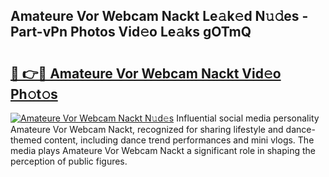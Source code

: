 ## Amateure Vor Webcam Nackt Le𝚊k𝚎d N𝚞𝚍es - Part-vPn Photos Vid𝚎o Le𝚊ks gOTmQ

# <h2><a href="http://fb71atj.evod.top/?m=Amateure+Vor+Webcam+Nackt">🔗 👉🔴 Amateure Vor Webcam Nackt Vid𝚎o Ph𝚘t𝚘s</a></h2>

[![Amateure Vor Webcam Nackt N𝚞d𝚎s](https://i.imgur.com/8V9OHl7.gif)](http://fb71atj.evod.top/?m=Amateure+Vor+Webcam+Nackt)
Influential social media personality Amateure Vor Webcam Nackt, recognized for sharing lifestyle and dance-themed content, including dance trend performances and mini vlogs. The media plays Amateure Vor Webcam Nackt a significant role in shaping the perception of public figures. 
